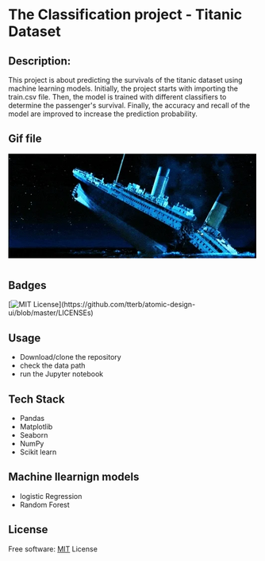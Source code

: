 
# The Classification project - Titanic Dataset

## Description:
This project is about predicting the survivals of the titanic dataset using machine learning models. Initially, the project starts with importing the train.csv file. Then, the model is trained with different classifiers to determine the passenger's survival. Finally, the accuracy and recall of the model are improved to increase the prediction probability.

## Gif file

<img src ="images/giphy.webp">

#
## Badges


[![MIT License](https://img.shields.io/apm/l/atomic-design-ui.svg?)](https://github.com/tterb/atomic-design-ui/blob/master/LICENSEs)

  
## Usage

- Download/clone the repository
- check the data path 
- run the Jupyter notebook

  
## Tech Stack
- Pandas
- Matplotlib
- Seaborn
- NumPy
- Scikit learn

## Machine llearnign models
- logistic Regression
- Random Forest

## License

Free software: [MIT](https://choosealicense.com/licenses/mit/)
License
  
